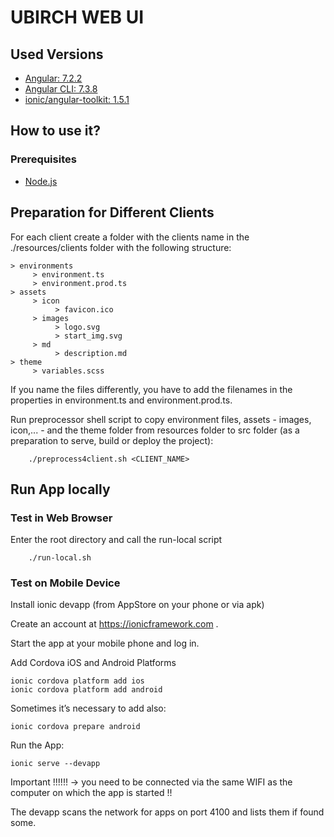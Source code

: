 # UBIRCH WEB UI

## Used Versions

* [Angular: 7.2.2](https://angular.io/)
* [Angular CLI: 7.3.8](https://cli.angular.io/)
* [ionic/angular-toolkit: 1.5.1](https://ionicframework.com)

## How to use it?

### Prerequisites

* [Node.js](https://nodejs.org/)

## Preparation for Different Clients

For each client create a folder with the clients name in the ./resources/clients folder with the following structure:

  > 
    > environments
         > environment.ts
         > environment.prod.ts
    > assets
         > icon
              > favicon.ico
         > images
              > logo.svg
              > start_img.svg
         > md
              > description.md
    > theme
         > variables.scss

If you name the files differently, you have to add the filenames in the properties in environment.ts and environment.prod.ts.

Run preprocessor shell script to copy environment files, assets - images, icon,... - and the theme folder 
from resources folder to src folder (as a preparation to serve, build or deploy the project):

```
    ./preprocess4client.sh <CLIENT_NAME>
```

## Run App locally

### Test in Web Browser

Enter the root directory and call the run-local script

```
    ./run-local.sh
```

### Test on Mobile Device

Install ionic devapp
(from AppStore on your phone or via apk)

Create an account at https://ionicframework.com .

Start the app at your mobile phone and log in.

Add Cordova iOS and Android Platforms

	ionic cordova platform add ios
	ionic cordova platform add android

Sometimes it’s necessary to add also:

	ionic cordova prepare android

Run the App:

	ionic serve --devapp

Important !!!!!! -> you need to be connected via the same WIFI as the computer on which the app is started !!

The devapp scans the network for apps on port 4100 and lists them if found some.
